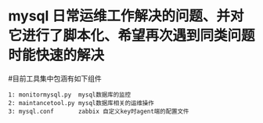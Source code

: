 #
#   mysql 日常运维工作解决的问题、并对它进行了脚本化、希望再次遇到同类问题时能快速的解决

#目前工具集中包涵有如下组件

    1: monitormysql.py  mysql数据库的监控
    2: maintancetool.py mysql数据库相关的运维操作
    3: mysql.conf       zabbix 自定义key时agent端的配置文件

